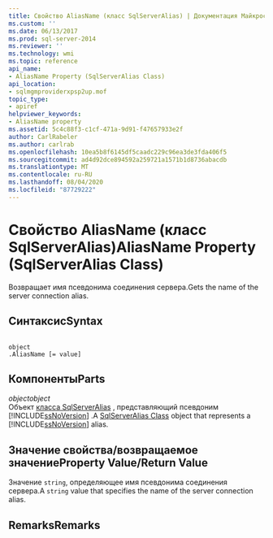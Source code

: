 ```yaml
---
title: Свойство AliasName (класс SqlServerAlias) | Документация Майкрософт
ms.custom: ''
ms.date: 06/13/2017
ms.prod: sql-server-2014
ms.reviewer: ''
ms.technology: wmi
ms.topic: reference
api_name:
- AliasName Property (SqlServerAlias Class)
api_location:
- sqlmgmproviderxpsp2up.mof
topic_type:
- apiref
helpviewer_keywords:
- AliasName property
ms.assetid: 5c4c88f3-c1cf-471a-9d91-f47657933e2f
author: CarlRabeler
ms.author: carlrab
ms.openlocfilehash: 10ea5b8f6145df5caadc229c96ea3de3fda406f5
ms.sourcegitcommit: ad4d92dce894592a259721a1571b1d8736abacdb
ms.translationtype: MT
ms.contentlocale: ru-RU
ms.lasthandoff: 08/04/2020
ms.locfileid: "87729222"
---
```

# <a name="aliasname-property-sqlserveralias-class"></a><span data-ttu-id="8d473-102">Свойство AliasName (класс SqlServerAlias)</span><span class="sxs-lookup"><span data-stu-id="8d473-102">AliasName Property (SqlServerAlias Class)</span></span>
  <span data-ttu-id="8d473-103">Возвращает имя псевдонима соединения сервера.</span><span class="sxs-lookup"><span data-stu-id="8d473-103">Gets the name of the server connection alias.</span></span>  
  
## <a name="syntax"></a><span data-ttu-id="8d473-104">Синтаксис</span><span class="sxs-lookup"><span data-stu-id="8d473-104">Syntax</span></span>  
  
```  
  
object  
.AliasName [= value]  
```  
  
## <a name="parts"></a><span data-ttu-id="8d473-105">Компоненты</span><span class="sxs-lookup"><span data-stu-id="8d473-105">Parts</span></span>  
 <span data-ttu-id="8d473-106">*object*</span><span class="sxs-lookup"><span data-stu-id="8d473-106">*object*</span></span>  
 <span data-ttu-id="8d473-107">Объект [класса SqlServerAlias](sqlserveralias-class.md) , представляющий псевдоним [!INCLUDE[ssNoVersion](../../../includes/ssnoversion-md.md)] .</span><span class="sxs-lookup"><span data-stu-id="8d473-107">A [SqlServerAlias Class](sqlserveralias-class.md) object that represents a [!INCLUDE[ssNoVersion](../../../includes/ssnoversion-md.md)] alias.</span></span>  
  
## <a name="property-valuereturn-value"></a><span data-ttu-id="8d473-108">Значение свойства/возвращаемое значение</span><span class="sxs-lookup"><span data-stu-id="8d473-108">Property Value/Return Value</span></span>  
 <span data-ttu-id="8d473-109">Значение `string`, определяющее имя псевдонима соединения сервера.</span><span class="sxs-lookup"><span data-stu-id="8d473-109">A `string` value that specifies the name of the server connection alias.</span></span>  
  
## <a name="remarks"></a><span data-ttu-id="8d473-110">Remarks</span><span class="sxs-lookup"><span data-stu-id="8d473-110">Remarks</span></span>  
  

